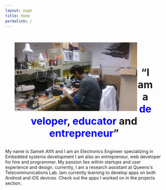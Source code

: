```yaml
---
layout: page
title: Home
permalink: /
---
```


<style>
div.black {
    padding: 30px 30px 30px 30px;
}
</style>

<div class="black">
<a href="self2.JPG">
<img src="self2.JPG" align="left" style="width:392px;height:220px;">
</a>
</div>

<br>

<div class="black" align="middle">
<font size="6"><b>
    <q>I am a <font color="blue">developer</font>, <font color="blue">educator</font> and <font color="blue">entrepreneur</font></q>
</b></font>
</div>

<div>
My name is Sameh Afifi and I am an Electronics Engineer specializing in Embedded systems development
I am also an entrepreneur, web developer for hire and programmer. My passion lies within startups and
user experience and design. currently, I am a research assistant at Queens's Telecommunications Lab.
Iam currently learning to develop apps on both Android and iOS devices. Check out the apps I worked on
in the projects section.
</div>

<br>
<br>
